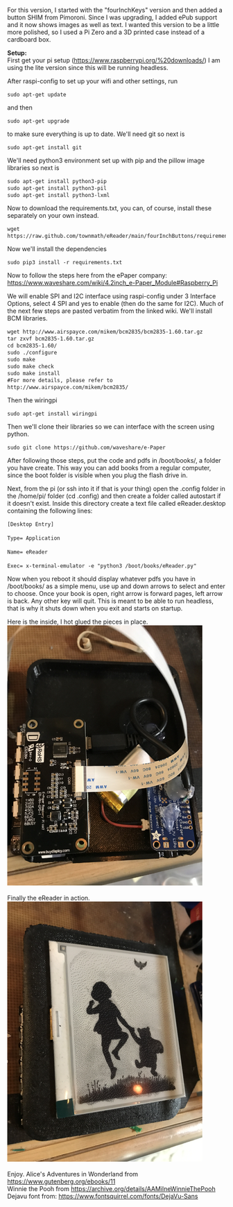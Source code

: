 For this version, I started with the "fourInchKeys" version and then added a button SHIM from Pimoroni.  Since I was upgrading, I added ePub support and it now shows images as well as text.  I wanted this version to be a little more polished, so I used a Pi Zero and a 3D printed case instead of a cardboard box.  

<b>Setup:</b><br>
First get your pi setup (https://www.raspberrypi.org/%20downloads/) I am using the lite version since this will be running headless.  

After raspi-config to set up your wifi and other settings, run
```
sudo apt-get update
```
and then
```
sudo apt-get upgrade
```
to make sure everything is up to date.  We'll need git so next is
```
sudo apt-get install git
```
We'll need python3 environment set up with pip and the pillow image libraries so next is
```
sudo apt-get install python3-pip
sudo apt-get install python3-pil
sudo apt-get install python3-lxml
```
Now to download the requirements.txt, you can, of course, install these separately on your own instead.  
```
wget https://raw.github.com/townmath/eReader/main/fourInchButtons/requirements.txt
```
Now we'll install the dependencies
```
sudo pip3 install -r requirements.txt
```
Now to follow the steps here from the ePaper company: https://www.waveshare.com/wiki/4.2inch_e-Paper_Module#Raspberry_Pi

We will enable SPI and I2C interface using raspi-config under 3 Interface Options, select 4 SPI and yes to enable (then do the same for I2C).  Much of the next few steps are pasted verbatim from the linked wiki.  We'll install BCM libraries.

```
wget http://www.airspayce.com/mikem/bcm2835/bcm2835-1.60.tar.gz
tar zxvf bcm2835-1.60.tar.gz
cd bcm2835-1.60/
sudo ./configure
sudo make
sudo make check
sudo make install
#For more details, please refer to http://www.airspayce.com/mikem/bcm2835/
```
Then the wiringpi
```
sudo apt-get install wiringpi
```
Then we'll clone their libraries so we can interface with the screen using python.
```
sudo git clone https://github.com/waveshare/e-Paper
```

After following those steps, put the code and pdfs in /boot/books/, a folder you have create.  This way you can add books from a regular computer, since the boot folder is visible when you plug the flash drive in.   

Next, from the pi (or ssh into it if that is your thing) open the .config folder in the /home/pi/ folder (cd .config) and then create a folder called autostart if it doesn't exist.  Inside this directory create a text file called eReader.desktop containing the following lines:
```
[Desktop Entry]

Type= Application

Name= eReader

Exec= x-terminal-emulator -e "python3 /boot/books/eReader.py"
```
Now when you reboot it should display whatever pdfs you have in /boot/books/ as a simple menu, use up and down arrows to select and enter to choose.  Once your book is open, right arrow is forward pages, left arrow is back.  Any other key will quit.  This is meant to be able to run headless, that is why it shuts down when you exit and starts on startup.  

Here is the inside, I hot glued the pieces in place. <br>
<img src="eReader_guts.JPG" height=600><br>
<br>
Finally the eReader in action. <br>
<img src="eReader_finished.JPG" height=600><br>
<br>
Enjoy.
Alice's Adventures in Wonderland from https://www.gutenberg.org/ebooks/11  <br>
Winnie the Pooh from https://archive.org/details/AAMilneWinnieThePooh <br>
Dejavu font from: https://www.fontsquirrel.com/fonts/DejaVu-Sans 

